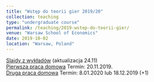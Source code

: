 ```yaml
---
title: "Wstęp do teorii gier 2019/20"
collection: teaching
type: "undergraduate course"
permalink: /teaching/2019-wstep-do-teorii-gier/
venue: "Warsaw School of Economics"
date: 2019-10-02
location: "Warsaw, Poland"
---
```

[Slajdy z wykładów](/wtg/wyklad_z_wtg.pdf) (aktualizacja 24.11)  
[Pierwsza praca domowa](/wtg/WTG_PS1.pdf) Termin: 20.11.2019.  
[Druga praca domowa](/wtg/WTG_PS2.pdf) Termin: 8.01.2020 lub 18.12.2019 (+1)  

